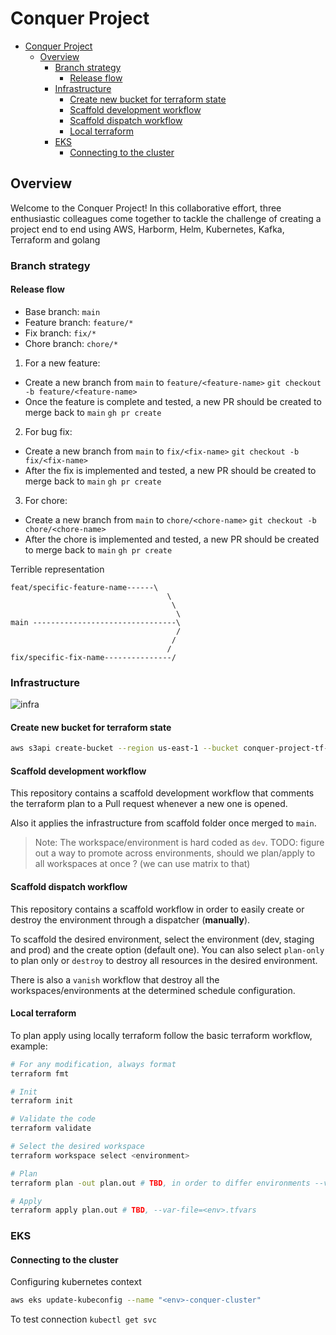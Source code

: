 # Conquer Project

- [Conquer Project](#conquer-project)
  - [Overview](#overview)
    - [Branch strategy](#branch-strategy)
      - [Release flow](#release-flow)
    - [Infrastructure](#infrastructure)
      - [Create new bucket for terraform state](#create-new-bucket-for-terraform-state)
      - [Scaffold development workflow](#scaffold-development-workflow)
      - [Scaffold dispatch workflow](#scaffold-dispatch-workflow)
      - [Local terraform](#local-terraform)
    - [EKS](#eks)
      - [Connecting to the cluster](#connecting-to-the-cluster)


## Overview

Welcome to the Conquer Project! In this collaborative effort, three enthusiastic colleagues come together to tackle the challenge of creating a project end to end using AWS, Harborm, Helm, Kubernetes, Kafka, Terraform and golang

### Branch strategy

#### Release flow

- Base branch: `main`
- Feature branch: `feature/*`
- Fix branch: `fix/*`
- Chore branch: `chore/*`

1. For a new feature:
- Create a new branch from `main` to `feature/<feature-name>` `git checkout -b feature/<feature-name>`
- Once the feature is complete and tested, a new PR should be created to merge back to `main` `gh pr create`

2. For bug fix:
- Create a new branch from `main` to `fix/<fix-name>` `git checkout -b fix/<fix-name>`
- After the fix is implemented and tested, a new PR should be created to merge back to `main` `gh pr create`

3. For chore:
- Create a new branch from `main` to `chore/<chore-name>` `git checkout -b chore/<chore-name>`
- After the chore is implemented and tested, a new PR should be created to merge back to `main` `gh pr create`

Terrible representation
```
feat/specific-feature-name------\
                                   \
                                    \
                                     \
main --------------------------------\
                                     /
                                    /
                                   /
fix/specific-fix-name---------------/

```

### Infrastructure

![infra](./images/eks_infra.png)

#### Create new bucket for terraform state
```bash
aws s3api create-bucket --region us-east-1 --bucket conquer-project-tf-state --acl private
```

#### Scaffold development workflow

This repository contains a scaffold development workflow that comments the terraform plan to a Pull request whenever a new one is opened.

Also it applies the infrastructure from scaffold folder once merged to `main`.

> Note: The workspace/environment is hard coded as `dev`. TODO: figure out a way to promote across environments, should we plan/apply to all workspaces at once ? (we can use matrix to that)

#### Scaffold dispatch workflow

This repository contains a scaffold workflow in order to easily create or destroy the environment through a dispatcher (**manually**).

To scaffold the desired environment, select the environment (dev, staging and prod) and the create option (default one). You can also select `plan-only` to plan only or `destroy` to destroy all resources in the desired environment.

There is also a `vanish` workflow that destroy all the workspaces/environments at the determined schedule configuration.

#### Local terraform

To plan apply using locally terraform follow the basic terraform workflow, example:

```bash
# For any modification, always format
terraform fmt

# Init
terraform init

# Validate the code
terraform validate

# Select the desired workspace
terraform workspace select <environment>

# Plan
terraform plan -out plan.out # TBD, in order to differ environments --var-file=<env>.tfvars. Is there a way we can use terraform.workspace to do more complex logic ?

# Apply
terraform apply plan.out # TBD, --var-file=<env>.tfvars
```

### EKS

#### Connecting to the cluster

Configuring kubernetes context
```bash
aws eks update-kubeconfig --name "<env>-conquer-cluster"
```

To test connection `kubectl get svc`